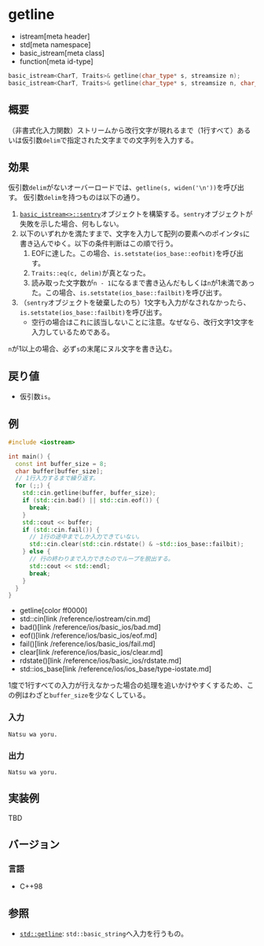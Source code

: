 # getline
* istream[meta header]
* std[meta namespace]
* basic_istream[meta class]
* function[meta id-type]

```cpp
basic_istream<CharT, Traits>& getline(char_type* s, streamsize n);
basic_istream<CharT, Traits>& getline(char_type* s, streamsize n, char_type delim);
```

## 概要

（非書式化入力関数）ストリームから改行文字が現れるまで（1行すべて）あるいは仮引数`delim`で指定された文字までの文字列を入力する。

## 効果
仮引数`delim`がないオーバーロードでは、`getline(s, widen('\n'))`を呼び出す。
仮引数`delim`を持つものは以下の通り。

1. [`basic_istream<>::sentry`](../../istream/basic_istream/sentry.md)オブジェクトを構築する。`sentry`オブジェクトが失敗を示した場合、何もしない。
1. 以下のいずれかを満たすまで、文字を入力して配列の要素へのポインタ`s`に書き込んでゆく。以下の条件判断はこの順で行う。
    1. EOFに達した。この場合、`is.setstate(ios_base::eofbit)`を呼び出す。
    1. `Traits::eq(c, delim)`が真となった。
    1. 読み取った文字数が`n - 1`になるまで書き込んだもしくは`n`が1未満であった。この場合、`is.setstate(ios_base::failbit)`を呼び出す。
1. （`sentry`オブジェクトを破棄したのち）1文字も入力がなされなかったら、`is.setstate(ios_base::failbit)`を呼び出す。
    - 空行の場合はこれに該当しないことに注意。なぜなら、改行文字1文字を入力しているためである。

`n`が1以上の場合、必ず`s`の末尾にヌル文字を書き込む。

## 戻り値
- 仮引数`is`。

## 例
```cpp example
#include <iostream>

int main() {
  const int buffer_size = 8;
  char buffer[buffer_size];
  // 1行入力するまで繰り返す。
  for (;;) {
    std::cin.getline(buffer, buffer_size);
    if (std::cin.bad() || std::cin.eof()) {
      break;
    }
    std::cout << buffer;
    if (std::cin.fail()) {
      // 1行の途中までしか入力できていない。
      std::cin.clear(std::cin.rdstate() & ~std::ios_base::failbit);
    } else {
      // 行の終わりまで入力できたのでループを脱出する。
      std::cout << std::endl;
      break;
    }
  }
}
```
* getline[color ff0000]
* std::cin[link /reference/iostream/cin.md]
* bad()[link /reference/ios/basic_ios/bad.md]
* eof()[link /reference/ios/basic_ios/eof.md]
* fail()[link /reference/ios/basic_ios/fail.md]
* clear[link /reference/ios/basic_ios/clear.md]
* rdstate()[link /reference/ios/basic_ios/rdstate.md]
* std::ios_base[link /reference/ios/ios_base/type-iostate.md]

1度で1行すべての入力が行えなかった場合の処理を追いかけやすくするため、この例はわざと`buffer_size`を少なくしている。

### 入力
```
Natsu wa yoru.
```

### 出力
```
Natsu wa yoru.
```

## 実装例
TBD

## バージョン
### 言語
- C++98

## 参照
- [`std::getline`](../../string/basic_string/getline.md): `std::basic_string`へ入力を行うもの。
